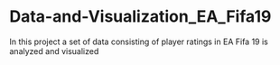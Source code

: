 # Data-and-Visualization_EA_Fifa19
In this project a set of data consisting of player ratings in EA Fifa 19 is analyzed and visualized
